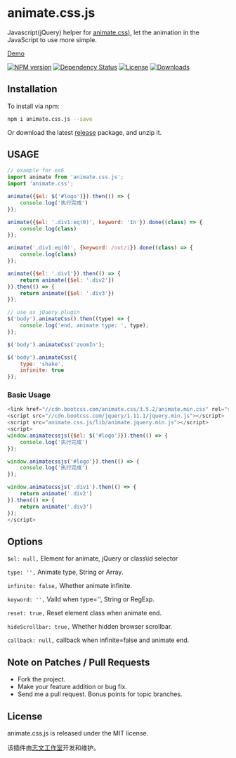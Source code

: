 # animate.css.js
Javascript(jQuery) helper for [animate.css)](https://daneden.github.io/animate.css), let the animation in the JavaScript to use more simple.

[Demo](http://lzw.me/pages/demo/animate.css.js/example)

[![NPM version][npm-image]][npm-url]
[![Dependency Status][david-image]][david-url]
[![License][license-image]][license-url]
[![Downloads][downloads-image]][downloads-url]

## Installation

To install via npm:

```bash
npm i animate.css.js --save
```

Or download the latest [release](https://github.com/lzwme/animate.css.js/releases) package, and unzip it.

## USAGE

```js
// example for es6
import animate from 'animate.css.js';
import 'animate.css';

animate({$el: $('#logo')}).then(() => {
    console.log('执行完成')
});

animate({$el: '.div1:eq(0)', keyword: 'In'}).done((class) => {
    console.log(class)
});

animate('.div1:eq(0)', {keyword: /out/i}).done((class) => {
    console.log(class)
});

animate({$el: '.div1'}).then(() => {
    return animate({$el: '.div2'})
}).then(() => {
    return animate({$el: '.div3'})
});

// use as jQuery plugin
$('body').animateCss().then((type) => {
    console.log('end, animate type: ', type);
});

$('body').animateCss('zoomIn');

$('body').animateCss({
    type: 'shake',
    infinite: true
});
```

### Basic Usage

```js
<link href="//cdn.bootcss.com/animate.css/3.5.2/animate.min.css" rel="stylesheet">
<script src="//cdn.bootcss.com/jquery/1.11.1/jquery.min.js"></script>
<script src="animate.css.js/lib/animate.jquery.min.js"></script>
<script>
window.animatecssjs({$el: $('#logo')}).then(() => {
    console.log('执行完成')
});

window.animatecssjs('#logo'}).then(() => {
    console.log('执行完成')
});

window.animatecssjs('.div1').then(() => {
    return animate('.div2')
}).then(() => {
    return animate('.div3')
});
</script>
```

## Options

`$el: null,` Element for animate, jQuery or class\id selector

`type: '',` Animate type, String or Array.

`infinite: false,` Whether animate infinite.

`keyword: '',` Vaild when type='', String or RegExp.

`reset: true,`  Reset element class when animate end.

`hideScrollbar: true,` Whether hidden browser scrollbar.

`callback: null,` callback when infinite=false and animate end.

## Note on Patches / Pull Requests

* Fork the project.
* Make your feature addition or bug fix.
* Send me a pull request. Bonus points for topic branches.

## License

animate.css.js is released under the MIT license.

该插件由[志文工作室](http://lzw.me)开发和维护。

[npm-image]: https://img.shields.io/npm/v/animate.css.js.svg?style=flat-square
[npm-url]: https://npmjs.org/package/animate.css.js
[github-tag]: http://img.shields.io/github/tag/lzwme/animate.css.js.svg?style=flat-square
[github-url]: https://github.com/lzwme/animate.css.js/tags
[travis-image]: https://img.shields.io/travis/lzwme/animate.css.js.svg?style=flat-square
[travis-url]: https://travis-ci.org/lzwme/animate.css.js
[coveralls-image]: https://img.shields.io/coveralls/lzwme/animate.css.js.svg?style=flat-square
[coveralls-url]: https://coveralls.io/r/lzwme/animate.css.js?branch=master
[david-image]: http://img.shields.io/david/lzwme/animate.css.js.svg?style=flat-square
[david-url]: https://david-dm.org/lzwme/animate.css.js
[license-image]: http://img.shields.io/npm/l/animate.css.js.svg?style=flat-square
[license-url]: LICENSE
[downloads-image]: http://img.shields.io/npm/dm/animate.css.js.svg?style=flat-square
[downloads-url]: https://npmjs.org/package/animate.css.js

